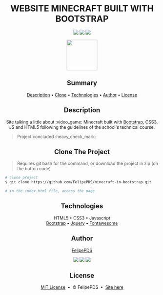 # <h1 align="center">WEBSITE MINECRAFT BUILT WITH BOOTSTRAP</h1>

<p align="center"><a href="https://github.com/FelipePDS/The-redemption-plage/blob/main/LICENSE"><img src="https://img.shields.io/github/license/FelipePDS/The-redemption-plage"/></a> <img src="https://img.shields.io/static/v1?label=Bootstrap&message=v4.0.0&color=7952B3&style=flat-square&logo=bootstrap"/> <a href="https://felipepds.github.io/minecraft-in-bootstrap"><img src="https://img.shields.io/static/v1?label=+&message=Site&color=62B47A&style=flat-square&logo=+"/></a></p>

<p align="center"><img src="https://github.com/FelipePDS/minecraft-in-bootstrap.github.io/blob/main/assets/images/icons/favicon.png" width="100px"/></p>

<h2 align="center">Summary</h2>
<p align="center">
  <a href="#description">Description</a> &bull; 
  <a href="#clone">Clone</a> &bull; 
  <a href="#technologies">Technologies</a> &bull; 
  <a href="#author">Author</a> &bull; 
  <a href="#license">License</a>
</p>

<h2 align="center">Description</h2>
<p align="center">Site talking a little about :video_game: Minecraft built with <a href="https://getbootstrap.com/">Bootstrap</a>, CSS3, JS and HTML5 following the guidelines of the school's technical course.</p> 
<blockquote>Project concluded :heavy_check_mark:</blockquote>

<h2 align="center" id="clone">Clone The Project</h2>
<blockquote>Requires git bash for the command, or download the project in zip (on the button code)</blockquote>

```bash
# clone project
$ git clone https://github.com/FelipePDS/minecraft-in-bootstrap.git

# in the index.html file, access the page
```

<h2 align="center">Technologies</h2>
<p align="center">
  HTML5 &bull; 
  CSS3 &bull; 
  Javascript <br>
  <a href="https://getbootstrap.com/">Bootstrap</a> &bull; 
  <a href="https://jquery.com/">Jquery</a> &bull; 
  <a href="https://fontawesome.com/">Fontawesome</a>
</p>

<h2 align="center">Author</h2>
<p align="center"><a href="https://felipepds.github.io/felipepds-resume/">FelipePDS</a></p>
<p align="center"><a href="https://www.linkedin.com/in/felipe-p-da-silva-a55b891ba/?lipi=urn%3Ali%3Apage%3Ad_flagship3_feed%3BiErPy3g7Q1KGOaD%2BsGw%2Fpg%3D%3D"><img src="https://img.shields.io/static/v1?label=Linkedin&message=Felipe+P.+Da+Silva&color=0A66C2&style=flat&logo=linkedin"/></a> <a href="https://twitter.com/FelipePintoDaS1"><img src="https://img.shields.io/static/v1?label=Twitter&message=@FelipePintoDaS1&color=1DA1F2&style=flat&logo=twitter"/></a> <img src="https://img.shields.io/static/v1?label=Gmail&message=felipepdasilva66@gmail.com&color=EA4335&style=flat&logo=gmail"/></p>

<h2 align="center">License</h2>
<p align="center"><a href="https://github.com/FelipePDS/minecraft-in-bootstrap.github.io/blob/main/LICENSE">MIT License</a> &nbsp;&bull;&nbsp; &copy; FelipePDS &nbsp;&bull;&nbsp; <a href="https://felipepds.github.io/bootstrap-site-minecraft">Site here</a></p>
